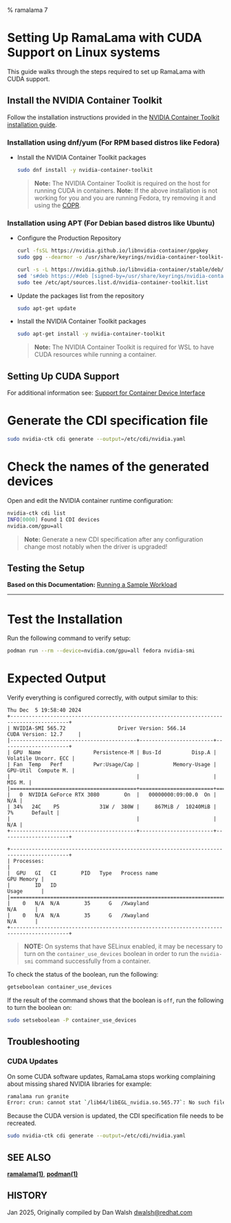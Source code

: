 % ramalama 7

# Setting Up RamaLama with CUDA Support on Linux systems

This guide walks through the steps required to set up RamaLama with CUDA support.

## Install the NVIDIA Container Toolkit

Follow the installation instructions provided in the [NVIDIA Container Toolkit installation guide](https://docs.nvidia.com/datacenter/cloud-native/container-toolkit/latest/install-guide.html).

### Installation using dnf/yum (For RPM based distros like Fedora)

* Install the NVIDIA Container Toolkit packages

   ```bash
   sudo dnf install -y nvidia-container-toolkit
   ```

  > **Note:** The NVIDIA Container Toolkit is required on the host for running CUDA in containers.
  > **Note:** If the above installation is not working for you and you are running Fedora, try removing it and using the [COPR](https://copr.fedorainfracloud.org/coprs/g/ai-ml/nvidia-container-toolkit/).

### Installation using APT (For Debian based distros like Ubuntu)

* Configure the Production Repository

   ```bash
   curl -fsSL https://nvidia.github.io/libnvidia-container/gpgkey
   sudo gpg --dearmor -o /usr/share/keyrings/nvidia-container-toolkit-keyring.gpg

   curl -s -L https://nvidia.github.io/libnvidia-container/stable/deb/nvidia-container-toolkit.list
   sed 's#deb https://#deb [signed-by=/usr/share/keyrings/nvidia-container-toolkit-keyring.gpg] https://#g' | \
   sudo tee /etc/apt/sources.list.d/nvidia-container-toolkit.list
   ```

* Update the packages list from the repository

   ```bash
   sudo apt-get update
   ```

* Install the NVIDIA Container Toolkit packages

   ```bash
   sudo apt-get install -y nvidia-container-toolkit
   ```

  > **Note:** The NVIDIA Container Toolkit is required for WSL to have CUDA resources while running a container.

## Setting Up CUDA Support

   For additional information see:  [Support for Container Device Interface](https://docs.nvidia.com/datacenter/cloud-native/container-toolkit/latest/cdi-support.html)

# Generate the CDI specification file

   ```bash
   sudo nvidia-ctk cdi generate --output=/etc/cdi/nvidia.yaml
   ```

# Check the names of the generated devices

   Open and edit the NVIDIA container runtime configuration:

   ```bash
   nvidia-ctk cdi list
   INFO[0000] Found 1 CDI devices
   nvidia.com/gpu=all
   ```

   > **Note:** Generate a new CDI specification after any configuration change most notably when the driver is upgraded!

## Testing the Setup

**Based on this Documentation:**  [Running a Sample Workload](https://docs.nvidia.com/datacenter/cloud-native/container-toolkit/latest/sample-workload.html)

---

# **Test the Installation**

   Run the following command to verify setup:

   ```bash
   podman run --rm --device=nvidia.com/gpu=all fedora nvidia-smi
   ```

# **Expected Output**

   Verify everything is configured correctly, with output similar to this:

   ```text
   Thu Dec  5 19:58:40 2024
   +-----------------------------------------------------------------------------------------+
   | NVIDIA-SMI 565.72                 Driver Version: 566.14         CUDA Version: 12.7     |
   |-----------------------------------------+------------------------+----------------------+
   | GPU  Name                 Persistence-M | Bus-Id          Disp.A | Volatile Uncorr. ECC |
   | Fan  Temp   Perf          Pwr:Usage/Cap |           Memory-Usage | GPU-Util  Compute M. |
   |                                         |                        |               MIG M. |
   |=========================================+========================+======================|
   |   0  NVIDIA GeForce RTX 3080        On  |   00000000:09:00.0  On |                  N/A |
   | 34%   24C    P5             31W /  380W |     867MiB /  10240MiB |      7%      Default |
   |                                         |                        |                  N/A |
   +-----------------------------------------+------------------------+----------------------+

   +-----------------------------------------------------------------------------------------+
   | Processes:                                                                              |
   |  GPU   GI   CI        PID   Type   Process name                              GPU Memory |
   |        ID   ID                                                               Usage      |
   |=========================================================================================|
   |    0   N/A  N/A        35      G   /Xwayland                                   N/A      |
   |    0   N/A  N/A        35      G   /Xwayland                                   N/A      |
   +-----------------------------------------------------------------------------------------+
   ```

   > **NOTE:** On systems that have SELinux enabled, it may be necessary to turn on the `container_use_devices` boolean in order to run the `nvidia-smi` command successfully from a container.

   To check the status of the boolean, run the following:

   ```bash
   getseboolean container_use_devices
   ```

   If the result of the command shows that the boolean is `off`, run the following to turn the boolean on:

   ```bash
   sudo setseboolean -P container_use_devices
   ```

## Troubleshooting

### CUDA Updates

On some CUDA software updates, RamaLama stops working complaining about missing shared NVIDIA libraries for example:

```bash
ramalama run granite
Error: crun: cannot stat `/lib64/libEGL_nvidia.so.565.77`: No such file or directory: OCI runtime attempted to invoke a command that was not found
```

Because the CUDA version is updated, the CDI specification file needs to be recreated.

   ```bash
   sudo nvidia-ctk cdi generate --output=/etc/cdi/nvidia.yaml
   ```

## SEE ALSO

**[ramalama(1)](ramalama.1.md)**, **[podman(1)](https://github.com/containers/podman/blob/main/docs/podman.1.md)**

## HISTORY

Jan 2025, Originally compiled by Dan Walsh <dwalsh@redhat.com>
